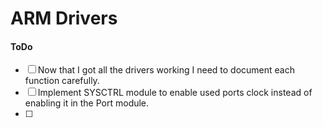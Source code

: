 # ARM Drivers
#### ToDo
- [ ] Now that I got all the drivers working I need to document each function carefully. 
- [ ] Implement SYSCTRL module to enable used ports clock instead of enabling it in the Port module.
- [ ]
